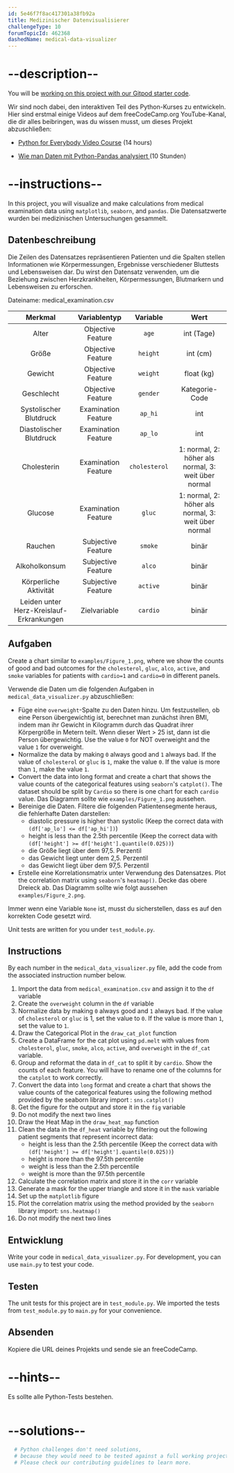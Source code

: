 ```yaml
---
id: 5e46f7f8ac417301a38fb92a
title: Medizinischer Datenvisualisierer
challengeType: 10
forumTopicId: 462368
dashedName: medical-data-visualizer
---
```


# --description--

You will be <a href="https://gitpod.io/?autostart=true#https://github.com/freeCodeCamp/boilerplate-medical-data-visualizer/" target="_blank" rel="noopener noreferrer nofollow">working on this project with our Gitpod starter code</a>.

Wir sind noch dabei, den interaktiven Teil des Python-Kurses zu entwickeln. Hier sind erstmal einige Videos auf dem freeCodeCamp.org YouTube-Kanal, die dir alles beibringen, was du wissen musst, um dieses Projekt abzuschließen:

- <a href="https://www.freecodecamp.org/news/python-for-everybody/" target="_blank" rel="noopener noreferrer nofollow">Python for Everybody Video Course</a> (14 hours)

- <a href="https://www.freecodecamp.org/news/how-to-analyze-data-with-python-pandas/" target="_blank" rel="noopener noreferrer nofollow">Wie man Daten mit Python-Pandas analysiert </a> (10 Stunden)

# --instructions--

In this project, you will visualize and make calculations from medical examination data using `matplotlib`, `seaborn`, and `pandas`. Die Datensatzwerte wurden bei medizinischen Untersuchungen gesammelt.

## Datenbeschreibung

Die Zeilen des Datensatzes repräsentieren Patienten und die Spalten stellen Informationen wie Körpermessungen, Ergebnisse verschiedener Bluttests und Lebensweisen dar. Du wirst den Datensatz verwenden, um die Beziehung zwischen Herzkrankheiten, Körpermessungen, Blutmarkern und Lebensweisen zu erforschen.

Dateiname: medical_examination.csv

|                 Merkmal                  |    Variablentyp     |   Variable    |                        Wert                         |
|:----------------------------------------:|:-------------------:|:-------------:|:---------------------------------------------------:|
|                  Alter                   |  Objective Feature  |     `age`     |                     int (Tage)                      |
|                  Größe                   |  Objective Feature  |   `height`    |                      int (cm)                       |
|                 Gewicht                  |  Objective Feature  |   `weight`    |                     float (kg)                      |
|                Geschlecht                |  Objective Feature  |   `gender`    |                   Kategorie-Code                    |
|          Systolischer Blutdruck          | Examination Feature |    `ap_hi`    |                         int                         |
|         Diastolischer Blutdruck          | Examination Feature |    `ap_lo`    |                         int                         |
|               Cholesterin                | Examination Feature | `cholesterol` | 1: normal, 2: höher als normal, 3: weit über normal |
|                 Glucose                  | Examination Feature |    `gluc`     | 1: normal, 2: höher als normal, 3: weit über normal |
|                 Rauchen                  | Subjective Feature  |    `smoke`    |                        binär                        |
|              Alkoholkonsum               | Subjective Feature  |    `alco`     |                        binär                        |
|          Körperliche Aktivität           | Subjective Feature  |   `active`    |                        binär                        |
| Leiden unter Herz-Kreislauf-Erkrankungen |    Zielvariable     |   `cardio`    |                        binär                        |

## Aufgaben

Create a chart similar to `examples/Figure_1.png`, where we show the counts of good and bad outcomes for the `cholesterol`, `gluc`, `alco`, `active`, and `smoke` variables for patients with `cardio=1` and `cardio=0` in different panels.

Verwende die Daten um die folgenden Aufgaben in `medical_data_visualizer.py` abzuschließen:

- Füge eine `overweight`-Spalte zu den Daten hinzu. Um festzustellen, ob eine Person übergewichtig ist, berechnet man zunächst ihren BMI, indem man ihr Gewicht in Kilogramm durch das Quadrat ihrer Körpergröße in Metern teilt. Wenn dieser Wert > 25 ist, dann ist die Person übergewichtig. Use the value `0` for NOT overweight and the value `1` for overweight.
- Normalize the data by making `0` always good and `1` always bad. If the value of `cholesterol` or `gluc` is `1`, make the value `0`. If the value is more than `1`, make the value `1`.
- Convert the data into long format and create a chart that shows the value counts of the categorical features using `seaborn`'s `catplot()`. The dataset should be split by `Cardio` so there is one chart for each `cardio` value. Das Diagramm sollte wie `examples/Figure_1.png` aussehen.
- Bereinige die Daten. Filtere die folgenden Patientensegmente heraus, die fehlerhafte Daten darstellen:
  - diastolic pressure is higher than systolic (Keep the correct data with `(df['ap_lo'] <= df['ap_hi'])`)
  - height is less than the 2.5th percentile (Keep the correct data with `(df['height'] >= df['height'].quantile(0.025))`)
  - die Größe liegt über dem 97,5. Perzentil
  - das Gewicht liegt unter dem 2,5. Perzentil
  - das Gewicht liegt über dem 97,5. Perzentil
- Erstelle eine Korrelationsmatrix unter Verwendung des Datensatzes. Plot the correlation matrix using `seaborn`'s `heatmap()`. Decke das obere Dreieck ab. Das Diagramm sollte wie folgt aussehen `examples/Figure_2.png`.

Immer wenn eine Variable `None` ist, musst du sicherstellen, dass es auf den korrekten Code gesetzt wird.

Unit tests are written for you under `test_module.py`.

## Instructions
By each number in the `medical_data_visualizer.py` file, add the code from the associated instruction number below.

1. Import the data from `medical_examination.csv` and assign it to the `df` variable
2. Create the `overweight` column in the `df` variable
3. Normalize data by making `0` always good and `1` always bad. If the value of `cholesterol` or `gluc` is 1, set the value to `0`. If the value is more than `1`, set the value to `1`.
4. Draw the Categorical Plot in the `draw_cat_plot` function
5. Create a DataFrame for the cat plot using `pd.melt` with values from `cholesterol`, `gluc`, `smoke`, `alco`, `active`, and `overweight` in the `df_cat` variable.
6. Group and reformat the data in `df_cat` to split it by `cardio`. Show the counts of each feature. You will have to rename one of the columns for the `catplot` to work correctly.
7. Convert the data into `long` format and create a chart that shows the value counts of the categorical features using the following method provided by the seaborn library import : `sns.catplot()`
8. Get the figure for the output and store it in the `fig` variable
9. Do not modify the next two lines
10. Draw the Heat Map in the `draw_heat_map` function
11. Clean the data in the `df_heat` variable by filtering out the following patient segments that represent incorrect data:
    - height is less than the 2.5th percentile (Keep the correct data with `(df['height'] >= df['height'].quantile(0.025))`)
    - height is more than the 97.5th percentile
    - weight is less than the 2.5th percentile
    - weight is more than the 97.5th percentile
12. Calculate the correlation matrix and store it in the `corr` variable
13. Generate a mask for the upper triangle and store it in the `mask` variable
14. Set up the `matplotlib` figure
15. Plot the correlation matrix using the method provided by the `seaborn` library import: `sns.heatmap()`
16. Do not modify the next two lines

## Entwicklung

Write your code in `medical_data_visualizer.py`. For development, you can use `main.py` to test your code.

## Testen

The unit tests for this project are in `test_module.py`. We imported the tests from `test_module.py` to `main.py` for your convenience.

## Absenden

Kopiere die URL deines Projekts und sende sie an freeCodeCamp.

# --hints--

Es sollte alle Python-Tests bestehen.

```js

```

# --solutions--

```py
  # Python challenges don't need solutions,
  # because they would need to be tested against a full working project.
  # Please check our contributing guidelines to learn more.
```
